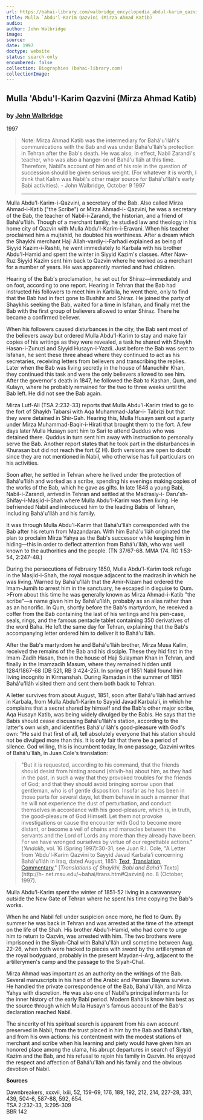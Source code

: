 ```yaml
---
url: https://bahai-library.com/walbridge_encyclopedia_abdul-karim_qazvini
title: Mulla `Abdu'l-Karim Qazvini (Mirza Ahmad Katib)
audio: 
author: John Walbridge
image: 
source: 
date: 1997
doctype: website
status: search-only
encumbered: false
collection: Biographies (bahai-library.com)
collectionImage: 
---
```



## Mulla 'Abdu'l-Karim Qazvini (Mirza Ahmad Katib)

### by [John Walbridge](https://bahai-library.com/author/John+Walbridge)

1997


> Note: Mirza Ahmad Katib was the intermediary for Bahá'u'lláh's communications with the Bab and was under Bahá'u'lláh's protection in Tehran after the Bab's death. He was also, in effect, Nabil Zarandi's teacher, who was also a hanger-on of Bahá'u'lláh at this time. Therefore, Nabil's account of him and of his role in the question of succession should be given serious weight. (For whatever it is worth, I think that Kalim was Nabil's other major source for Bahá'u'lláh's early Babi activities). - John Walbridge, October 9 1997  
> 
> * * *

Mulla Abdu'l-Karim-i-Qazvini, a secretary of the Bab. Also called Mirza Ahmad-i-Katib ("the Scribe") or Mirza Ahmad-i- Qazvini, he was a secretary of the Bab, the teacher of Nabil-i-Zarandi, the historian, and a friend of Bahá'u'lláh. Though of a merchant family, he studied law and theology in his home city of Qazvin with Mulla Abdu'l-Karim-i-Eravani. When his teacher proclaimed him a mujtahid, he doubted his worthiness. After a dream which the Shaykhi merchant Haji Allah-vardiy-i-Farhadi explained as being of Siyyid Kazim-i-Rashti, he went immediately to Karbala with his brother Abdu'l-Hamid and spent the winter in Siyyid Kazim's classes. After Naw- Ruz Siyyid Kazim sent him back to Qazvin where he worked as a merchant for a number of years. He was apparently married and had children.

Hearing of the Bab's proclamation, he set out for Shiraz—immediately and on foot, according to one report. Hearing in Tehran that the Bab had instructed his followers to meet him in Karbila, he went there, only to find that the Bab had in fact gone to Bushihr and Shiraz. He joined the party of Shaykhis seeking the Bab, waited for a time in Isfahan, and finally met the Bab with the first group of believers allowed to enter Shiraz. There he became a confirmed believer.

When his followers caused disturbances in the city, the Bab sent most of the believers away but ordered Mulla Abdu'l-Karim to stay and make fair copies of his writings as they were revealed, a task he shared with Shaykh Hasan-i-Zunuzi and Siyyid Husayn-i-Yazdi. Just before the Bab was sent to Isfahan, he sent these three ahead where they continued to act as his secretaries, receiving letters from believers and transcribing the replies. Later when the Bab was living secretly in the house of Manuchihr Khan, they continued this task and were the only believers allowed to see him. After the governor's death in 1847, he followed the Bab to Kashan, Qum, and Kulayn, where he probably remained for the two to three weeks until the Bab left. He did not see the Bab again.

Mirza Lutf-Ali (TSA 2:232-33) reports that Mulla Abdu'l-Karim tried to go to the fort of Shaykh Tabarsi with Aqa Muhammad-Jafar-i- Tabrizi but that they were detained in Shir-Gah. Hearing this, Mulla Husayn sent out a party under Mirza Muhammad-Baqir-i-Hirati that brought them to the fort. A few days later Mulla Husayn sent him to Sari to attend Quddus who was detained there. Quddus in turn sent him away with instruction to personally serve the Bab. Another report states that he took part in the disturbances in Khurasan but did not reach the fort (Z H). Both versions are open to doubt since they are not mentioned in Nabil, who otherwise has full particulars on his activities.

Soon after, he settled in Tehran where he lived under the protection of Bahá'u'lláh and worked as a scribe, spending his evenings making copies of the works of the Bab, which he gave as gifts. In late 1848 a young Babi, Nabil-i-Zarandi, arrived in Tehran and settled at the Madrasiy-i- Daru'sh-Shifay-i-Masjid-i-Shah where Mulla Abdu'l-Karim was then living. He befriended Nabil and introduced him to the leading Babis of Tehran, including Bahá'u'lláh and his family.

It was through Mulla Abdu'l-Karim that Bahá'u'lláh corresponded with the Bab after his return from Mazandaran. With him Bahá'u'lláh originated the plan to proclaim Mirza Yahya as the Bab's successor while keeping him in hiding—this in order to deflect attention from Bahá'u'lláh, who was well known to the authorities and the people. (TN 37/67-68. MMA 174. RG 1:53- 54, 2:247-48.)

During the persecutions of February 1850, Mulla Abdu'l-Karim took refuge in the Masjid-i-Shah, the royal mosque adjacent to the madrasih in which he was living. Warned by Bahá'u'lláh that the Amir-Nizam had ordered the Imam-Jumih to arrest him in the sanctuary, he escaped in disguise to Qum. >From about this time he was generally known as Mirza Ahmad-i-Katib "the scribe"—a name given him by Bahá'u'lláh, probably as an alias rather than as an honorific. In Qum, shortly before the Bab's martyrdom, he received a coffer from the Bab containing the last of his writings and his pen-case, seals, rings, and the famous pentacle tablet containing 350 derivatives of the word Baha. He left the same day for Tehran, explaining that the Bab's accompanying letter ordered him to deliver it to Bahá'u'lláh.

After the Bab's martyrdom he and Bahá'u'lláh brother, Mirza Musa Kalim, received the remains of the Bab and his disciple. These they hid first in the Imam-Zadih Hasan, then in the house of Haji Sulayman Khan in Tehran, and finally in the Imamzadih Masum, where they remained hidden until 1284/1867-68 (DB 521, RB 3:424-25). In spring of 1851 Nabil found him living incognito in Kirmanshah. During Ramadan in the summer of 1851 Bahá'u'lláh visited them and sent them both back to Tehran.

A letter survives from about August, 1851, soon after Bahá'u'lláh had arrived in Karbala, from Mulla Abdu'l-Karim to Sayyid Javad Karbala'i, in which he complains that a secret shared by himself and the Bab's other major scribe, Aqa Husayn Katib, was being widely divulged by the Babis. He says that the Babis should cease discussing Bahá'u'lláh's station, according to the latter's own wish, and identifies Bahá'u'lláh's good-pleasure with God's own: "He said that first of all, tell absolutely everyone that his station should not be divulged more than this. It is only fair that there be a period of silence. God willing, this is incumbent today, In one passage, Qazvini writes of Bahá'u'lláh, in Juan Cole's translation:

> "But it is requested, according to his command, that the friends should desist from hinting around (shivih-ha) about him, as they had in the past, in such a way that they provoked troubles for the friends of God; and that they should avoid bringing sorrow upon that gentleman, who is of gentle disposition. Insofar as he has been in those parts for several days, let them behave in such a manner that he will not experience the dust of perturbation, and conduct themselves in accordance with his good-pleasure, which is, in truth, the good-pleasure of God Himself. Let them not provoke investigations or cause the encounter with God to become more distant, or become a veil of chains and manacles between the servants and the Lord of Lords any more than they already have been. For we have wronged ourselves by virtue of our regrettable actions." (_'Andalib_, vol. 16 (Spring 1997):30-31; see Juan R.I. Cole, "A Letter from 'Abdu'l-Karim Qazvini to Sayyid Javad Karbala'i concerning Bahá'u'lláh in Iraq, dated August, 1851: [Text](http://h-net.msu.edu/~bahai/trans/vol1/qazvini/qazvini1.htm), [Translation](http://h-net.msu.edu/~bahai/trans/vol1/qazvini/qazvini1.htm), [Commentary](http://h-net.msu.edu/~bahai/trans/vol1/qazvini/qazvini3.htm)," [_Translations of Shaykhi, Babi and Bahá'í Texts_](http://h-
> net.msu.edu/~bahai/trans.htm#Qazvini) no. 8 (October, 1997).

Mulla Abdu'l-Karim spent the winter of 1851-52 living in a caravansary outside the New Gate of Tehran where he spent his time copying the Bab's works.

When he and Nabil fell under suspicion once more, he fled to Qum. By summer he was back in Tehran and was arrested at the time of the attempt on the life of the Shah. His brother Abdu'l-Hamid, who had come to urge him to return to Qazvin, was arrested with him. The two brothers were imprisoned in the Siyah-Chal with Bahá'u'lláh until sometime between Aug. 22-26, when both were hacked to pieces with sword by the artillerymen of the royal bodyguard, probably in the present Maydan-i-Arg, adjacent to the artillerymen's camp and the passage to the Siyah-Chal.

Mirza Ahmad was important as an authority on the writings of the Bab. Several manuscripts in his hand of the Arabic and Persian Bayans survive. He handled the private correspondence of the Bab, Bahá'u'lláh, and Mirza Yahya with discretion. He was also one of Nabil's principal informants for the inner history of the early Babi period. Modern Bahá'ís know him best as the source through which Mulla Husayn's famous account of the Bab's declaration reached Nabil.

The sincerity of his spiritual search is apparent from his own account preserved in Nabil, from the trust placed in him by the Bab and Bahá'u'lláh, and from his own actions: his contentment with the modest stations of merchant and scribe when his learning and piety would have given him an honored place among the ulama, his abrupt departures in search of Siyyid Kazim and the Bab, and his refusal to rejoin his family in Qazvin. He enjoyed the respect and affection of Bahá'u'lláh and his family and the obvious devotion of Nabil.  
  
  
**Sources**

Dawnbreakers, xxxvii, lxiii, 52, 159-69, 176, 189, 192, 212, 214, 227-28, 331, 439, 504-6, 587-88, 592, 654.  
TSA 2:232-33, 3:295-309  
BBR 142